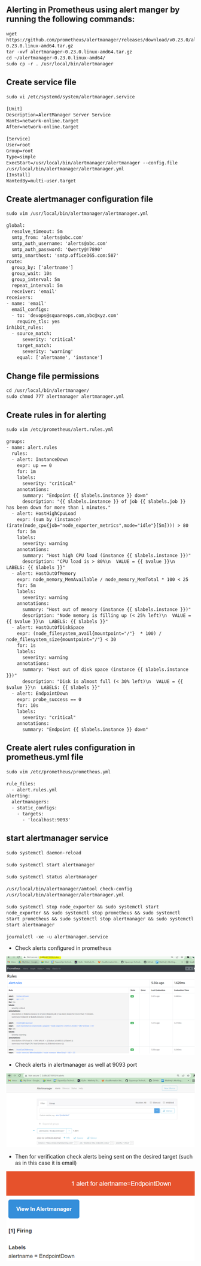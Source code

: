 ## Alerting in Prometheus using alert manger by running the following commands:

```
wget https://github.com/prometheus/alertmanager/releases/download/v0.23.0/alertmanager-0.23.0.linux-amd64.tar.gz
tar -xvf alertmanager-0.23.0.linux-amd64.tar.gz
cd ~/alertmanager-0.23.0.linux-amd64/
sudo cp -r . /usr/local/bin/alertmanager
```
## Create service file
```
sudo vi /etc/systemd/system/alertmanager.service

[Unit]
Description=AlertManager Server Service
Wants=network-online.target
After=network-online.target

[Service]
User=root
Group=root
Type=simple
ExecStart=/usr/local/bin/alertmanager/alertmanager --config.file /usr/local/bin/alertmanager/alertmanager.yml
[Install]
WantedBy=multi-user.target
```

## Create alertmanager configuration file 

```
sudo vim /usr/local/bin/alertmanager/alertmanager.yml

global:
  resolve_timeout: 5m
  smtp_from: 'alerts@abc.com'
  smtp_auth_username: 'alerts@abc.com'
  smtp_auth_password: 'Qwerty@!7890'
  smtp_smarthost: 'smtp.office365.com:587'
route:
  group_by: ['alertname']
  group_wait: 10s
  group_interval: 5m
  repeat_interval: 5m
  receiver: 'email'
receivers:
- name: 'email'
  email_configs:
  - to: 'devops@squareops.com,abc@xyz.com'
    require_tls: yes
inhibit_rules:
  - source_match:
      severity: 'critical'
    target_match:
      severity: 'warning'
    equal: ['alertname', 'instance']
```

## Change file permissions 
```
cd /usr/local/bin/alertmanager/
sudo chmod 777 alertmanager alertmanager.yml
```

## Create rules in for alerting

```
sudo vim /etc/prometheus/alert.rules.yml

groups:
- name: alert.rules
  rules:
  - alert: InstanceDown
    expr: up == 0
    for: 1m
    labels:
      severity: "critical"
    annotations:
      summary: "Endpoint {{ $labels.instance }} down"
      description: "{{ $labels.instance }} of job {{ $labels.job }} has been down for more than 1 minutes."
  - alert: HostHighCpuLoad
    expr: (sum by (instance) (irate(node_cpu{job="node_exporter_metrics",mode="idle"}[5m]))) > 80
    for: 5m
    labels:
      severity: warning
    annotations:
      summary: "Host high CPU load (instance {{ $labels.instance }})"
      description: "CPU load is > 80%\n  VALUE = {{ $value }}\n  LABELS: {{ $labels }}"     
  - alert: HostOutOfMemory
    expr: node_memory_MemAvailable / node_memory_MemTotal * 100 < 25
    for: 5m
    labels:
      severity: warning
    annotations:
      summary: "Host out of memory (instance {{ $labels.instance }})"
      description: "Node memory is filling up (< 25% left)\n  VALUE = {{ $value }}\n  LABELS: {{ $labels }}"
  - alert: HostOutOfDiskSpace
    expr: (node_filesystem_avail{mountpoint="/"}  * 100) / node_filesystem_size{mountpoint="/"} < 30
    for: 1s
    labels:
      severity: warning
    annotations:
      summary: "Host out of disk space (instance {{ $labels.instance }})"
      description: "Disk is almost full (< 30% left)\n  VALUE = {{ $value }}\n  LABELS: {{ $labels }}"
  - alert: EndpointDown
    expr: probe_success == 0
    for: 10s
    labels:
      severity: "critical"
    annotations:
      summary: "Endpoint {{ $labels.instance }} down" 

```
## Create alert rules configuration in prometheus.yml file 
```
sudo vim /etc/prometheus/prometheus.yml

rule_files:
  - alert.rules.yml
alerting:
  alertmanagers:
  - static_configs:
    - targets:
      - 'localhost:9093'
```

## start alertmanager service 
```
sudo systemctl daemon-reload

sudo systemctl start alertmanager

sudo systemctl status alertmanager

/usr/local/bin/alertmanager/amtool check-config /usr/local/bin/alertmanager/alertmanager.yml

sudo systemctl stop node_exporter && sudo systemctl start node_exporter && sudo systemctl stop prometheus && sudo systemctl start prometheus && sudo systemctl stop alertmanager && sudo systemctl start alertmanager

journalctl -xe -u alertmanager.service 
```
- Check alerts configured in prometheus 

![](Images/g2.png)

- Check alerts in alertmanager as well at 9093 port

![](Images/g3.png)

- Then for verification check alerts being sent on the desired target (such as in this case it is email)

![](Images/g4.png)



